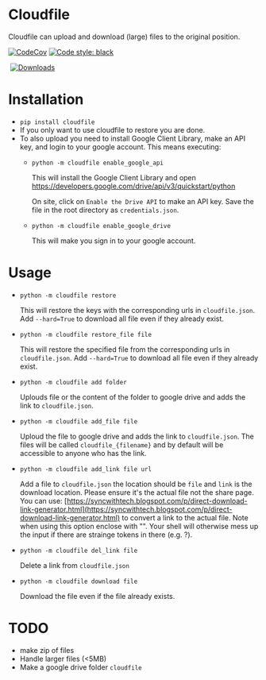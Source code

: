 # Cloudfile
Cloudfile can upload and download (large) files to the original position.


<p align="center">

<a href="https://codecov.io/gh/takotab/cloudfile"><img alt="CodeCov" src="https://codecov.io/gh/takotab/cloudfile/branch/master/graph/badge.svg"></a>
<a href="https://github.com/python/black"><img alt="Code style: black" src="https://img.shields.io/badge/code%20style-black-000000.svg"></a>
</p>

[![]()](https://codecov.io/gh/takotab/cloudfile) [![Downloads](https://pepy.tech/badge/cloudfile)](https://pepy.tech/project/cloudfile)

# Installation
- `pip install cloudfile`
- If you only want to use cloudfile to restore you are done. 
- To also upload you need to install Google Client Library, make an API key, and login to your google account. This means executing:
  -  `python -m cloudfile enable_google_api`
    
        This will install the Google Client Library and open https://developers.google.com/drive/api/v3/quickstart/python

        On site, click on `Enable the Drive API` to make an API key. Save the file in the root directory as `credentials.json`.

  -  `python -m cloudfile enable_google_drive`
        
        This will make you sign in to your google account.
  

# Usage
- `python -m cloudfile restore`

    This will restore the keys with the corresponding urls in `cloudfile.json`. Add `--hard=True` to download all file even if they already exist.

- `python -m cloudfile restore_file file`

    This will restore the specified file from the corresponding urls in `cloudfile.json`. Add `--hard=True` to download all file even if they already exist.

- `python -m cloudfile add folder`
  
    Uplouds file or the content of the folder to google drive and adds the link to `cloudfile.json`. 

- `python -m cloudfile add_file file`

    Uploud the file to google drive and adds the link to `cloudfile.json`.  The files will be called `cloudfile_{filename}` and by default will be accessible to anyone who has the link.

- `python -m cloudfile add_link file url`

    Add a file to `cloudfile.json` the location should be `file` and `link` is the download location. Please ensure it's the actual file not the share page.
    You can use: [https://syncwithtech.blogspot.com/p/direct-download-link-generator.html](https://syncwithtech.blogspot.com/p/direct-download-link-generator.html) to convert a link to the actual file.
    Note when using this option enclose with "". Your shell will otherwise mess up the input if there are strainge tokens in there (e.g. ?).

- `python -m cloudfile del_link file`

    Delete a link from `cloudfile.json`

- `python -m cloudfile download file`

    Download the file even if the file already exists.

# TODO
- make zip of files
- Handle larger files (<5MB)
- Make a google drive folder `cloudfile` 
